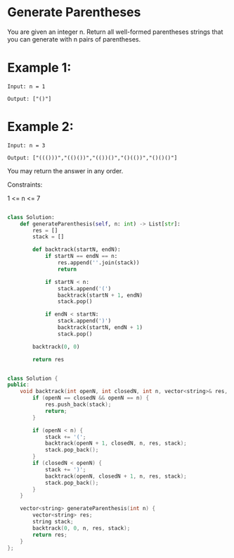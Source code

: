 # Generate Parentheses

You are given an integer n. Return all well-formed parentheses strings that you can generate with n pairs of parentheses.

# Example 1:

```
Input: n = 1

Output: ["()"]
```

# Example 2:

```
Input: n = 3

Output: ["((()))","(()())","(())()","()(())","()()()"]
```

You may return the answer in any order.

Constraints:

1 <= n <= 7

```py

class Solution:
    def generateParenthesis(self, n: int) -> List[str]:
        res = []
        stack = []

        def backtrack(startN, endN):
            if startN == endN == n:
                res.append(''.join(stack))
                return

            if startN < n:
                stack.append('(')
                backtrack(startN + 1, endN)
                stack.pop()

            if endN < startN:
                stack.append(')')
                backtrack(startN, endN + 1)
                stack.pop()

        backtrack(0, 0)

        return res

```

```cpp

class Solution {
public:
    void backtrack(int openN, int closedN, int n, vector<string>& res, string& stack) {
        if (openN == closedN && openN == n) {
            res.push_back(stack);
            return;
        }

        if (openN < n) {
            stack += '(';
            backtrack(openN + 1, closedN, n, res, stack);
            stack.pop_back();
        }
        if (closedN < openN) {
            stack += ')';
            backtrack(openN, closedN + 1, n, res, stack);
            stack.pop_back();
        }
    }

    vector<string> generateParenthesis(int n) {
        vector<string> res;
        string stack;
        backtrack(0, 0, n, res, stack);
        return res;
    }
};

```
